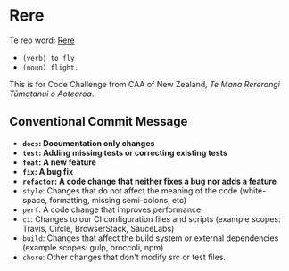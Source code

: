 # Rere

Te reo word: [Rere](https://maoridictionary.co.nz/word/6719)

- `(verb) to fly`
- `(noun) flight.`


This is for Code Challenge from CAA of New Zealand, _Te Mana Rererangi Tūmatanui o Aotearoa_.

## Conventional Commit Message
- **`docs`: Documentation only changes**
- **`test`: Adding missing tests or correcting existing tests**
- **`feat`: A new feature**
- **`fix`: A bug fix**
- **`refactor`: A code change that neither fixes a bug nor adds a feature**
- `style`: Changes that do not affect the meaning of the code (white-space, formatting, missing semi-colons, etc)
- `perf`: A code change that improves performance
- `ci`: Changes to our CI configuration files and scripts (example scopes: Travis, Circle, BrowserStack, SauceLabs)
- `build`: Changes that affect the build system or external dependencies (example scopes: gulp, broccoli, npm)
- `chore`: Other changes that don't modify src or test files.